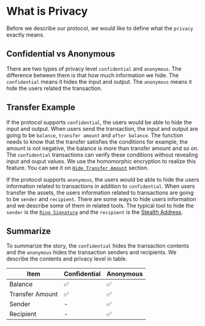 # What is Privacy

Before we describe our protocol, we would like to define what the `privacy` exactly means.

## Confidential vs Anonymous

There are two types of privacy level `confidential` and `anonymous`. The difference between them is that how much information we hide. The `confidential` means it hides the input and output. The `anonymous` means it hide the users related the transaction.

## Transfer Example

If the protocol supports `confidential`, the users would be able to hide the input and output. When users send the transaction, the input and output are going to be `balance`, `transfer amount` and `after balance`. The function needs to know that the transfer satisfies the conditions for example, the amount is not negative, the balance is more than transfer amount and so on. The `confidential` transactions can verify these conditions without revealing input and ouput values. We use the homomorphic encryption to realize this feature. You can see it on [`Hide Transfer Amount`](hide_transfer_amount.md) section.

If the protocol supports `anonymous`, the users would be able to hide the users information related to transactions in addition to `confidential`. When users transfer the assets, the users information related to transactions are going to be `sender` and `recipient`. There are some ways to hide users information and we describe some of them in related tools. The typical tool to hide the `sender` is the [`Ring Signature`](https://en.wikipedia.org/wiki/Ring_signature#:~:text=In%20cryptography%2C%20a%20ring%20signature,a%20particular%20set%20of%20people.) and the `recipient` is the [Stealth Address](../technical/stealth_address.md).

## Summarize

To summarize the story, the `confidential` hides the transaction contents and the `anonymous` hides the transaction senders and recipients. We describe the contents and privacy level in table.

| Item | Confidential | Anonymous |
| ---- | ---- | ---- |
| Balance | ✅ | ✅ |
| Transfer Amount | ✅ | ✅ |
| Sender | - | ✅ |
| Recipient | - | ✅ |

